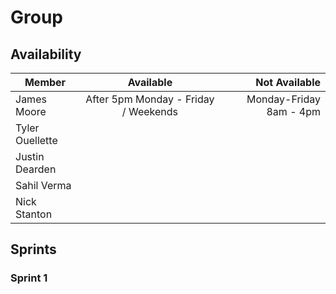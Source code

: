 # Group

## Availability 

| Member        | Available           | Not Available  |
| ------------- |:-------------:| -----:|
| James Moore     | After 5pm Monday - Friday / Weekends| Monday-Friday 8am - 4pm |
| Tyler Ouellette     |       |    |
| Justin Dearden |       |     |
| Sahil Verma |       |     |
| Nick Stanton |       |     |

## Sprints

### Sprint 1 


